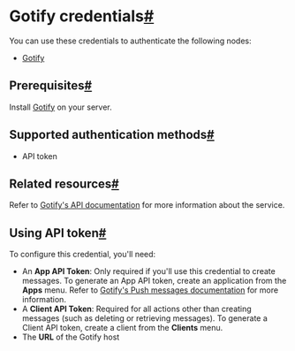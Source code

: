 [](https://github.com/n8n-io/n8n-docs/edit/main/docs/integrations/builtin/credentials/gotify.md "Edit this page")

# Gotify credentials[#](#gotify-credentials "Permanent link")

You can use these credentials to authenticate the following nodes:

*   [Gotify](../../app-nodes/n8n-nodes-base.gotify/)

## Prerequisites[#](#prerequisites "Permanent link")

Install [Gotify](https://gotify.net/docs/install) on your server.

## Supported authentication methods[#](#supported-authentication-methods "Permanent link")

*   API token

## Related resources[#](#related-resources "Permanent link")

Refer to [Gotify's API documentation](https://gotify.net/api-docs) for more information about the service.

## Using API token[#](#using-api-token "Permanent link")

To configure this credential, you'll need:

*   An **App API Token**: Only required if you'll use this credential to create messages. To generate an App API token, create an application from the **Apps** menu. Refer to [Gotify's Push messages documentation](https://gotify.net/docs/pushmsg) for more information.
*   A **Client API Token**: Required for all actions other than creating messages (such as deleting or retrieving messages). To generate a Client API token, create a client from the **Clients** menu.
*   The **URL** of the Gotify host